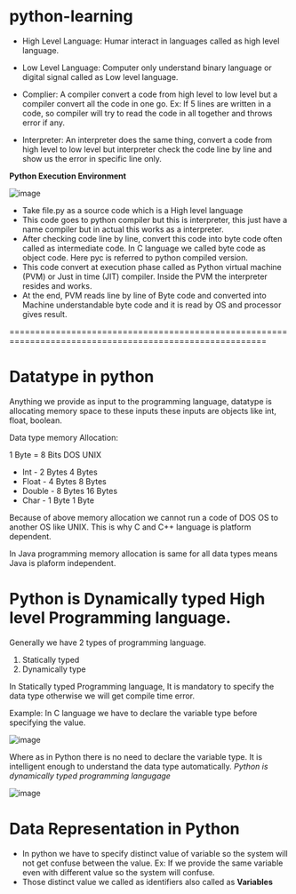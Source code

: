# python-learning

* High Level Language: Humar interact in languages called as high level language.

* Low Level Language: Computer only understand binary language or digital signal called as Low level language.

* Complier: A compiler convert a code from high level to low level but a compiler convert all the code in one go. Ex: If 5 lines are written in a code, so compiler will try to read the code in  all together and throws error if any.

* Interpreter: An interpreter does the same thing, convert a code from high level to low level but interpreter check the code line by line and show us the error in specific line only.

**Python Execution Environment**

![image](https://github.com/sunnyvalechha/python-learning/assets/59471885/edc57540-3aa1-41fb-996c-4f0ab697144f)

* Take file.py as a source code which is a High level language
* This code goes to python compiler but this is interpreter, this just have a name compiler but in actual this works as a interpreter.
* After checking code line by line, convert this code into byte code often called as intermediate code. In C language we called byte code as object code. Here pyc is referred to python compiled version.
* This code convert at execution phase called as Python virtual machine (PVM) or Just in time (JIT) compiler. Inside the PVM the interpreter resides and works.
* At the end, PVM reads line by line of Byte code and converted into Machine understandable byte code and it is read by OS and processor gives result.

========================================================================================================

# Datatype in python

Anything we provide as input to the programming language, datatype is allocating memory space to these inputs these inputs are objects like int, float, boolean.

Data type memory Allocation:

1 Byte = 8 Bits
              DOS       UNIX
* Int    -    2 Bytes  4 Bytes
* Float  -    4 Bytes  8 Bytes
* Double -    8 Bytes  16 Bytes
* Char   -    1 Byte   1 Byte

Because of above memory allocation we cannot run a code of DOS OS to another OS like UNIX. This is why C and C++ language is platform dependent.

In Java programming memory allocation is same for all data types means Java is plaform independent.

# Python is Dynamically typed High level Programming language.

Generally we have 2 types of programming language.

1. Statically typed
2. Dynamically type

In Statically typed Programming language, It is mandatory to specify the data type otherwise we will get compile time error.

Example: In C language we have to declare the variable type before specifying the value.

![image](https://github.com/sunnyvalechha/python-learning/assets/59471885/23aaca87-322b-4192-a5df-59b17182bd46)

Where as in Python there is no need to declare the variable type. It is intelligent enough to understand the data type automatically. *Python is dynamically typed programming langugage*

![image](https://github.com/sunnyvalechha/python-learning/assets/59471885/4a83abdc-c2dc-4101-8076-31c7019eacd2)

# Data Representation in Python

* In python we have to specify distinct value of variable so the system will not get confuse between the value. Ex: If we provide the same variable even with different value so the system will confuse.
* Those distinct value we called as identifiers also called as **Variables**






